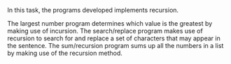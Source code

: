 In this task, the programs developed implements recursion.

The largest number program determines which value is the greatest by making use of incursion.
The search/replace program makes use of recursion to search for and replace a set of characters that may appear in the sentence.
The sum/recursion program sums up all the numbers in a list by making use of the recursion method.